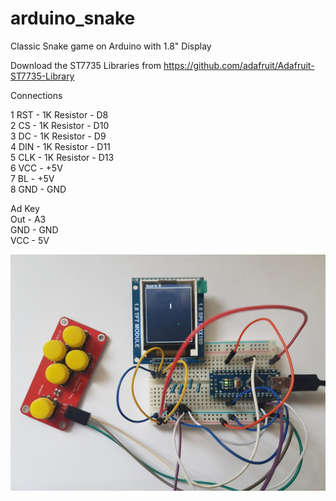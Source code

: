# arduino_snake
Classic Snake game on Arduino with 1.8" Display


Download the ST7735 Libraries from https://github.com/adafruit/Adafruit-ST7735-Library

Connections

1 RST - 1K Resistor - D8  
2 CS - 1K Resistor - D10  
3 DC - 1K Resistor - D9  
4 DIN - 1K Resistor - D11  
5 CLK - 1K Resistor - D13  
6 VCC - +5V  
7 BL - +5V  
8 GND - GND  


Ad Key  
Out     -  A3  
GND     -  GND  
VCC     -  5V  


![cnnections](https://github.com/lyudatan/arduino_snake/blob/master/20170427_145124.jpg "Connections")
